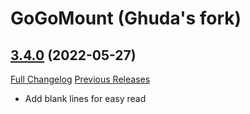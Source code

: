 # GoGoMount (Ghuda's fork)

## [3.4.0](https://github.com/ghudavj/GoGoMount/tree/3.4.0) (2022-05-27)
[Full Changelog](https://github.com/ghudavj/GoGoMount/compare/3.2.3...3.4.0) [Previous Releases](https://github.com/ghudavj/GoGoMount/releases)

- Add blank lines for easy read  
